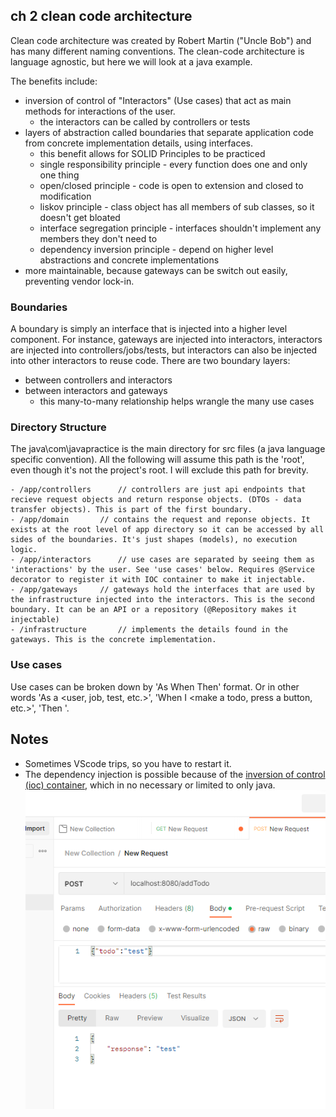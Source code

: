 
## ch 2 clean code architecture
Clean code architecture was created by Robert Martin ("Uncle Bob") and has many different naming conventions. The clean-code architecture is language agnostic, but here we will look at a java example.

The benefits include:
- inversion of control of "Interactors" (Use cases) that act as main methods for interactions of the user. 
  - the interactors can be called by controllers or tests
- layers of abstraction called boundaries that separate application code from concrete implementation details, using interfaces.
  - this benefit allows for SOLID Principles to be practiced
  - single responsibility principle - every function does one and only one thing
  - open/closed principle - code is open to extension and closed to modification
  - liskov principle - class object has all members of sub classes, so it doesn't get bloated
  - interface segregation principle - interfaces shouldn't implement any members they don't need to
  - dependency inversion principle - depend on higher level abstractions and concrete implementations
- more maintainable, because gateways can be switch out easily, preventing vendor lock-in. 

### Boundaries
A boundary is simply an interface that is injected into a higher level component. For instance, gateways are injected into interactors, interactors are injected into controllers/jobs/tests, but interactors can also be injected into other interactors to reuse code. 
There are two boundary layers:
- between controllers and interactors 
- between interactors and gateways
  - this many-to-many relationship helps wrangle the many use cases 

### Directory Structure
The java\com\javapractice is the main directory for src files (a java language specific convention). All the following will assume this path is the 'root', even though it's not the project's root. I will exclude this path for brevity. 

```
- /app/controllers      // controllers are just api endpoints that recieve request objects and return response objects. (DTOs - data transfer objects). This is part of the first boundary.
- /app/domain       // contains the request and reponse objects. It exists at the root level of app directory so it can be accessed by all sides of the boundaries. It's just shapes (models), no execution logic. 
- /app/interactors      // use cases are separated by seeing them as 'interactions' by the user. See 'use cases' below. Requires @Service decorator to register it with IOC container to make it injectable. 
- /app/gateways     // gateways hold the interfaces that are used by the infrastructure injected into the interactors. This is the second boundary. It can be an API or a repository (@Repository makes it injectable)
- /infrastructure       // implements the details found in the gateways. This is the concrete implementation. 

```
### Use cases
Use cases can be broken down by 'As When Then' format. Or in other words 'As a <user, job, test, etc.>', 'When I <make a todo, press a button, etc.>', 'Then <something happens>'. 

## Notes
- Sometimes VScode trips, so you have to restart it.
- The dependency injection is possible because of the [inversion of control (ioc) container](https://docs.spring.io/spring-framework/docs/3.2.x/spring-framework-reference/html/beans.html), which in no necessary or limited to only java. 
![response route working](./assets/response-working.png)
